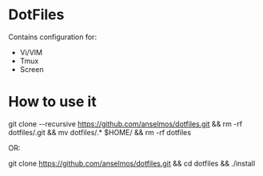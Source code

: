 DotFiles
=============

Contains configuration for:
- Vi/VIM
- Tmux
- Screen


How to use it
===============

git clone --recursive https://github.com/anselmos/dotfiles.git && rm -rf dotfiles/.git && mv dotfiles/.* $HOME/ && rm -rf dotfiles

OR:

git clone https://github.com/anselmos/dotfiles.git && cd dotfiles && ./install

